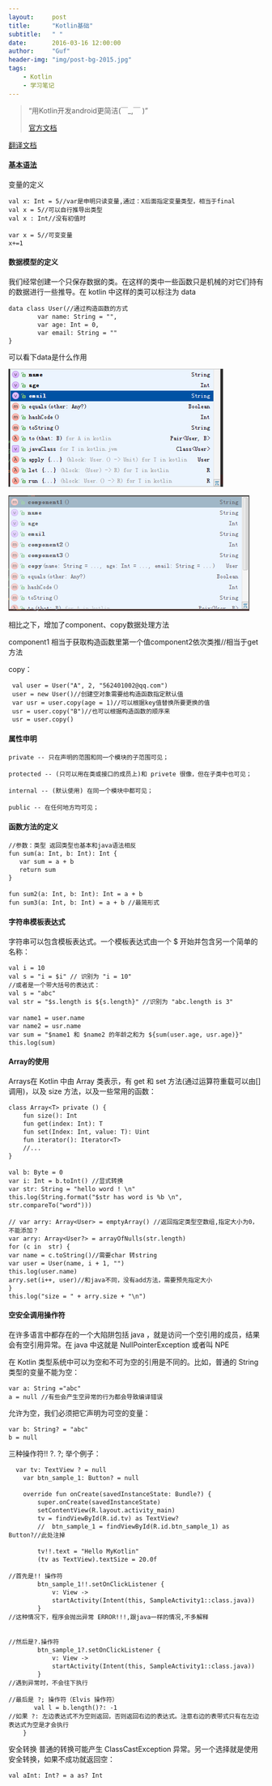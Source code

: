 ```yaml
---
layout:     post
title:      "Kotlin基础"
subtitle:   " "
date:       2016-03-16 12:00:00
author:     "Guf"
header-img: "img/post-bg-2015.jpg"
tags:
    - Kotlin
    - 学习笔记
---
```


> “用Kotlin开发android更简洁(￣_,￣ )”
> 
> [官方文档](https://kotlinlang.org/api/latest/jvm/stdlib/kotlin/index.html)
> 
[翻译文档](https://github.com/huanglizhuo/kotlin-in-chinese)



####  [基本语法](http://kotlindoc.com/GettingStarted/Basic-Syntax.html)
变量的定义

```
val x: Int = 5//var是申明只读变量,通过：X后面指定变量类型，相当于final
val x = 5//可以自行推导出类型
val x : Int//没有初值时

var x = 5//可变变量
x+=1
```


#### 数据模型的定义
我们经常创建一个只保存数据的类。在这样的类中一些函数只是机械的对它们持有的数据进行一些推导。在 kotlin 中这样的类可以标注为 data

```
data class User(//通过构造函数的方式
        var name: String = "",
        var age: Int = 0,
        var email: String = ""
}
```

可以看下data是什么作用

![没有data](https://raw.githubusercontent.com/gf5353/res/master/blog_image/20160317150332.png)


![使用data](https://raw.githubusercontent.com/gf5353/res/master/blog_image/20160317150412.png)

相比之下，增加了component、copy数据处理方法

component1 相当于获取构造函数里第一个值component2依次类推//相当于get方法

copy：

```
 val user = User("A", 2, "562401002@qq.com")
 user = new User()//创建空对象需要给构造函数指定默认值
 var usr = user.copy(age = 1)//可以根据key值替换所要更换的值
 usr = user.copy("B")//也可以根据构造函数的顺序来
 usr = user.copy()

```



#### 属性申明

```
private -- 只在声明的范围和同一个模块的子范围可见；

protected -- (只可以用在类或接口的成员上)和 privete 很像，但在子类中也可见；

internal -- (默认使用) 在同一个模块中都可见；

public -- 在任何地方均可见；

```


#### 函数方法的定义

```
//参数：类型 返回类型也基本和java语法相反
fun sum(a: Int, b: Int): Int {
   var sum = a + b
   return sum
}

fun sum2(a: Int, b: Int): Int = a + b
fun sum3(a: Int, b: Int) = a + b //最简形式
```

#### 字符串模板表达式
字符串可以包含模板表达式。一个模板表达式由一个 $ 开始并包含另一个简单的名称：


```
val i = 10
val s = "i = $i" // 识别为 "i = 10"
//或者是一个带大括号的表达式：
val s = "abc"
val str = "$s.length is ${s.length}" //识别为 "abc.length is 3"

var name1 = user.name
var name2 = usr.name
var sum = "$name1 和 $name2 的年龄之和为 ${sum(user.age, usr.age)}"
this.log(sum)

```

#### Array的使用
Arrays在 Kotlin 中由 Array 类表示，有 get 和 set 方法(通过运算符重载可以由[]调用)，以及 size 方法，以及一些常用的函数：

```
class Array<T> private () {
    fun size(): Int
    fun get(index: Int): T
    fun set(Index: Int, value: T): Uint
    fun iterator(): Iterator<T>
    //...
}

val b: Byte = 0
var i: Int = b.toInt() //显式转换
var str: String = "hello word ! \n"
this.log(String.format("$str has word is %b \n", str.compareTo("word")))

// var arry: Array<User> = emptyArray() //返回指定类型空数组,指定大小为0，不能添加？
var arry: Array<User?> = arrayOfNulls(str.length)
for (c in  str) {
var name = c.toString()//需要char 转string
var user = User(name, i + 1, "")
this.log(user.name)
arry.set(i++, user)//和java不同，没有add方法，需要预先指定大小
}
this.log("size = " + arry.size + "\n")

```

#### 空安全调用操作符

在许多语言中都存在的一个大陷阱包括 java ，就是访问一个空引用的成员，结果会有空引用异常。在 java 中这就是 NullPointerException 或者叫 NPE

在 Kotlin 类型系统中可以为空和不可为空的引用是不同的。比如，普通的 String 类型的变量不能为空：


```
var a: String ="abc"
a = null //有些会产生空异常的行为都会导致编译错误

```
允许为空，我们必须把它声明为可空的变量：

```
var b: String? = "abc"
b = null

```

三种操作符!! ?. ?;  举个例子：


```
  var tv: TextView ? = null
    var btn_sample_1: Button? = null

    override fun onCreate(savedInstanceState: Bundle?) {
        super.onCreate(savedInstanceState)
        setContentView(R.layout.activity_main)
        tv = findViewById(R.id.tv) as TextView?
        //  btn_sample_1 = findViewById(R.id.btn_sample_1) as Button?//此处注掉

        tv!!.text = "Hello MyKotlin"
        (tv as TextView).textSize = 20.0f

//首先是!! 操作符
        btn_sample_1!!.setOnClickListener {
            v: View ->
            startActivity(Intent(this, SampleActivity1::class.java))
        }
//这种情况下，程序会抛出异常 ERROR!!!,跟java一样的情况,不多解释


//然后是?.操作符
        btn_sample_1?.setOnClickListener {
            v: View ->
            startActivity(Intent(this, SampleActivity1::class.java))
        }
//遇到异常时，不会往下执行

//最后是 ?; 操作符（Elvis 操作符）
       val l = b.length()?: -1
//如果 ?: 左边表达式不为空则返回，否则返回右边的表达式。注意右边的表带式只有在左边表达式为空是才会执行
    }

```

安全转换
普通的转换可能产生 ClassCastException 异常。另一个选择就是使用安全转换，如果不成功就返回空：

```
val aInt: Int? = a as? Int
```